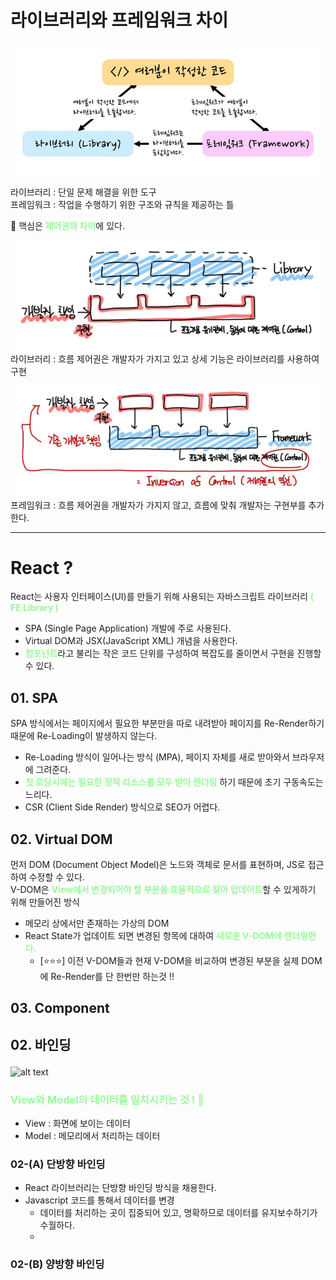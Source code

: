 # 라이브러리와 프레임워크 차이

![![alt text](images/libray_framework.png)](images/libray_framework.jpg)

라이브러리 : 단일 문제 해결을 위한 도구<br>
프레임워크 : 작업을 수행하기 위한 구조와 규칙을 제공하는 틀

🔑 핵심은 <span style="color:Palegreen">**제어권의 차이**</span>에 있다.<p>
![![alt text](images/라이브러리.png)](images/library.png)<br>
라이브러리 : 흐름 제어권은 개발자가 가지고 있고 상세 기능은 라이브러리를 사용하여 구현<p>
![![alt text](images/프레임워크.png)](images/framework.png)<br>
프레임워크 : 흐름 제어권을 개발자가 가지지 않고, 흐름에 맞춰 개발자는 구현부를 추가한다.

---

# React ?

React는 사용자 인터페이스(UI)를 만들기 위해 사용되는 자바스크립트 라이브러리 <span style="color:Palegreen">**( FE Library )**</span>

- SPA (Single Page Application) 개발에 주로 사용된다.
- Virtual DOM과 JSX(JavaScript XML) 개념을 사용한다.
- <span style="color:Palegreen">**컴포넌트**</span>라고 불리는 작은 코드 단위를 구성하여 복잡도를 줄이면서 구현을 진행할 수 있다.

## 01. SPA

SPA 방식에서는 페이지에서 필요한 부분만을 따로 내려받아 페이지를 Re-Render하기 때문에 Re-Loading이 발생하지 않는다.

- Re-Loading 방식이 일어나는 방식 (MPA), 페이지 자체를 새로 받아와서 브라우저에 그려준다.
- <span style="color:Palegreen">**첫 로딩시에는 필요한 정적 리소스를 모두 받아 렌더링**</span> 하기 때문에 초기 구동속도는 느리다.
- CSR (Client Side Render) 방식으로 SEO가 어렵다.

## 02. Virtual DOM

먼저 DOM (Document Object Model)은 노드와 객체로 문서를 표현하며, JS로 접근하여 수정할 수 있다.<br>
V-DOM은 <span style="color:Palegreen">**View에서 변경되어야 할 부분을 효율적으로 찾아 업데이트**</span>할 수 있게하기 위해 만들어진 방식

- 메모리 상에서만 존재하는 가상의 DOM
- React State가 업데이트 되면 변경된 항목에 대하여 <span style="color:Palegreen">**새로운 V-DOM에 렌더링한다.**</span>
  - [⭐⭐⭐] 이전 V-DOM들과 현재 V-DOM을 비교하여 변경된 부분을 실제 DOM에 Re-Render를 단 한번만 하는것 !!

## 03. Component

## 02. 바인딩<p>

![alt text](images/바인딩.png)

### <span style="color:Palegreen">View와 Model의 데이터를 일치시키는 것 ! 🧐</span>

- View : 화면에 보이는 데이터
- Model : 메모리에서 처리하는 데이터

### 02-(A) 단방향 바인딩

- React 라이브러리는 단방향 바인딩 방식을 채용한다.
- Javascript 코드를 통해서 데이터를 변경
  - 데이터를 처리하는 곳이 집중되어 있고, 명확하므로 데이터를 유지보수하기가 수월하다.
  -

### 02-(B) 양방향 바인딩
